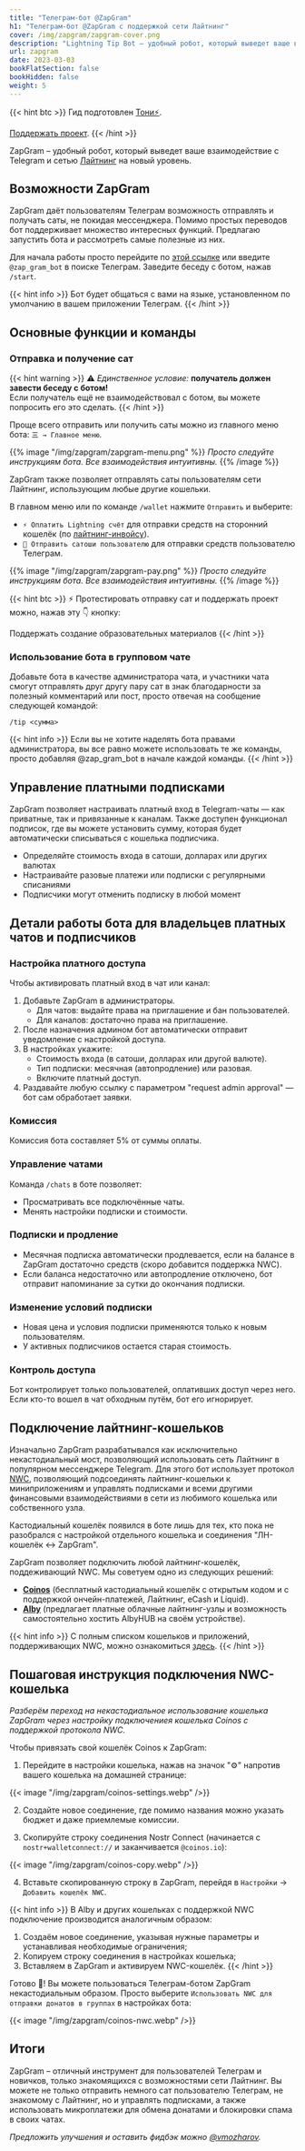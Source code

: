 ```yaml
---
title: "Телеграм-бот @ZapGram"
h1: "Телеграм-бот @ZapGram с поддержкой сети Лайтнинг"
cover: /img/zapgram/zapgram-cover.png
description: "Lightning Tip Bot – удобный робот, который выведет ваше взаимодействие с Telegram, сетью Молния и протоколом Nostr на новый уровень."
url: zapgram
date: 2023-03-03
bookFlatSection: false
bookHidden: false
weight: 5
---
```


{{< hint btc >}}
Гид подготовлен [Тони⚡️](https://snort.social/p/npub10awzknjg5r5lajnr53438ndcyjylgqsrnrtq5grs495v42qc6awsj45ys7). 

[Поддержать проект](/contribute).
{{< /hint >}}

ZapGram – удобный робот, который выведет ваше взаимодействие с Telegram и сетью [Лайтнинг](/glossary/#лайтнинг-lightning-network) на новый уровень.

## Возможности ZapGram 

ZapGram даёт пользователям Телеграм возможность отправлять и получать саты, не покидая мессенджера. Помимо простых переводов бот поддерживает множество интересных функций. Предлагаю запустить бота и рассмотреть самые полезные из них.

Для начала работы просто перейдите по [этой ссылке](https://t.me/zap_gram_bot) или введите `@zap_gram_bot` в поиске Телеграм. Заведите беседу с ботом, нажав `/start`.

{{< hint info >}}
Бот будет общаться с вами на языке, установленном по умолчанию в вашем приложении Телеграм.
{{< /hint >}}

## Основные функции и команды

### Отправка и получение сат

{{< hint warning >}}
⚠️ _Единственное условие:_ __получатель должен завести беседу с ботом!__  
Если получатель ещё не взаимодействовал с ботом, вы можете попросить его это сделать. 
{{< /hint >}}

Проще всего отправить или получить саты можно из главного меню бота: `㆔ → Главное меню`. 

{{% image "/img/zapgram/zapgram-menu.png" %}}
_Просто следуйте инструкциям бота. Все взаимодействия интуитивны._
{{% /image %}}

ZapGram также позволяет отправлять саты пользователям сети Лайтнинг, использующим любые другие кошельки.  

В главном меню или по команде `/wallet` нажмите `Отправить` и выберите:
-  `⚡️ Оплатить Lightning счёт` для отправки средств на сторонний кошелёк (по [лайтнинг-инвойсу](/glossary/#инвойс-лайтнинг-инвойс--lightning-invoice)).
- `👤 Отправить сатоши пользователю` для отправки средств пользователю Телеграм. 

{{% image "/img/zapgram/zapgram-pay.png" %}}
_Просто следуйте инструкциям бота. Все взаимодействия интуитивны._
{{% /image %}}

{{< hint btc >}}
⚡️ Протестировать отправку сат и поддержать проект можно, нажав эту 👇 кнопку:

<script type="module" src="https://esm.sh/simple-boost@latest"></script>
<simple-boost currency="usd" amount="1.0" nwc="nostr+walletconnect://3b0422778350c55694d21c6bdbee8bc9af8fd5298d77992c2a07fea0ff122ad6?relay=wss://relay.getalby.com/v1&secret=c33e1b687ed53f2bcf5c591bd699177bed8a6f7ba726ebacae4b0ccc1c54fa68">Поддержать создание образовательных материалов</simple-boost>
{{< /hint >}}

### Использование бота в групповом чате

Добавьте бота в качестве администратора чата, и участники чата смогут отправлять друг другу пару сат в знак благодарности за полезный комментарий или пост, просто отвечая на сообщение следующей командой:

```
/tip <сумма> 
```

{{< hint info >}}
Если вы не хотите наделять бота правами администратора, вы все равно можете использовать те же команды, просто добавляя @zap_gram_bot в начале каждой команды.
{{< /hint >}}

## Управление платными подписками

ZapGram позволяет настраивать платный вход в Telegram-чаты — как приватные, так и привязанные к каналам. Также доступен функционал подписок, где вы можете установить сумму, которая будет автоматически списываться с кошелька подписчика.

- Определяйте стоимость входа в сатоши, долларах или других валютах
- Настраивайте разовые платежи или подписки с регулярными списаниями
- Подписчики могут отменить подписку в любой момент

## Детали работы бота для владельцев платных чатов и подписчиков

### Настройка платного доступа  
Чтобы активировать платный вход в чат или канал:  

1. Добавьте ZapGram в администраторы.  
   - Для чатов: выдайте права на приглашение и бан пользователей.  
   - Для каналов: достаточно права на приглашение.  
2. После назначения админом бот автоматически отправит уведомление с настройкой доступа.  
3. В настройках укажите:  
   - Стоимость входа (в сатоши, долларах или другой валюте).  
   - Тип подписки: месячная (автопродление) или разовая.  
   - Включите платный доступ.  
4. Раздавайте любую ссылку с параметром "request admin approval" — бот сам обработает заявки.  

### Комиссия  
Комиссия бота составляет 5% от суммы оплаты.   

### Управление чатами  
Команда `/chats` в боте позволяет:  
- Просматривать все подключённые чаты.  
- Менять настройки подписки и стоимости.  

### Подписки и продление  
- Месячная подписка автоматически продлевается, если на балансе в ZapGram достаточно средств (скоро добавится поддержка NWC).  
- Если баланса недостаточно или автопродление отключено, бот отправит напоминание за сутки до окончания подписки.  

### Изменение условий подписки  
- Новая цена и условия подписки применяются только к новым пользователям.  
- У активных подписчиков остается старая стоимость.  

### Контроль доступа  
Бот контролирует только пользователей, оплативших доступ через него. Если кто-то вошел в чат обходным путём, бот его игнорирует.  

## Подключение лайтнинг-кошельков

Изначально ZapGram разрабатывался как исключительно некастодиальный мост, позволяющий использовать сеть Лайтнинг в популярном мессенджере Telegram. Для этого бот использует протокол [NWC](https://nwc.getalby.com/about), позволяющий подсоединять лайтнинг-кошельки к миниприложениям и управлять подписками и всеми другими финансовыми взаимодействиями в сети из любимого кошелька или собственного узла. 

Кастодиальный кошелёк появился в боте лишь для тех, кто пока не разобрался с настройкой отдельного кошелька и соединения "ЛН-кошелёк ↔️ ZapGram". 

ZapGram позволяет подключить любой лайтнинг-кошелёк, поддеживающий NWC. Мы советуем одно из следующих решений:

- [__Coinos__](https://coinos.io) (бесплатный кастодиальный кошелёк с открытым кодом и с поддержкой ончейн-платежей, Лайтнинг, eCash и Liquid).
- [__Alby__](https://getalby.com) (предлагает платные облачные лайтнинг-узлы и возможность самостоятельно хостить AlbyHUB на своём устройстве).

{{< hint info >}}
С полным списком кошельков и приложений, поддерживающих NWC, можно ознакомиться [здесь](https://nwc.dev).
{{< /hint >}}

## Пошаговая инструкция подключения NWC-кошелька

_Разберём переход на некастодиальное использование кошелька ZapGram через настройку подключениея кошелька Coinos с поддержкой протокола NWC._

Чтобы привязать свой кошелёк Coinos к ZapGram:

1. Перейдите в настройки кошелька, нажав на значок "⚙️" напротив вашего кошелька на домашней странице:

{{< image "/img/zapgram/coinos-settings.webp" />}}

2. Создайте новое соединение, где помимо названия можно указать бюджет и даже приемлемые комиссии. 

3. Скопируйте строку соединения Nostr Connect (начинается с `nostr+walletconnect://` и заканчивается `@coinos.io`):

{{< image "/img/zapgram/coinos-copy.webp" />}}

4. Вставьте скопированную строку в ZapGram, перейдя в `Настройки` → `Добавить кошелёк NWC`. 

{{< hint info >}}
В Alby и других кошельках с поддержкой NWC подключение производится аналогичным образом: 

1. Создаём новое соединение, указывая нужные параметры и устанавливая необходимые ограничения;
2. Копируем строку соединения в настройках кошелька;
3. Вставляем в ZapGram и активируем NWC-кошелёк.
{{< /hint >}}

Готово 🎉! Вы можете пользоваться Телеграм-ботом ZapGram некастодиальным образом. Просто выберите `Использовать NWC для отправки донатов в группах` в настройках бота:

{{< image "/img/zapgram/coinos-nwc.webp" />}}

## Итоги

ZapGram – отличный инструмент для пользователей Телеграм и новичков, только знакомящихся с возможностями сети Лайтнинг. Вы можете не только отправить немного сат пользователю Телеграм, не знакомому с Лайтнинг, но и управлять подписками, а также использовать микроплатежи для обмена донатами и блокировки спама в своих чатах.

_Предложить улучшения и оставить фидбэк можно [@vmozharov](https://t.me/vmozharov)._ 